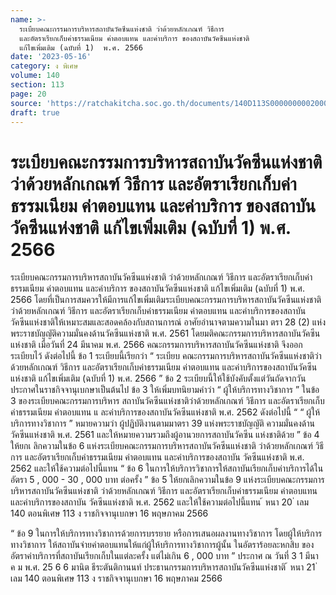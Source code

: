 ```yaml
---
name: >-
  ระเบียบคณะกรรมการบริหารสถาบันวัคซีนแห่งชาติ ว่าด้วยหลักเกณฑ์ วิธีการ
  และอัตราเรียกเก็บค่าธรรมเนียม ค่าตอบแทน และค่าบริการ ของสถาบันวัคซีนแห่งชาติ
  แก้ไขเพิ่มเติม (ฉบับที่ 1)  พ.ศ. 2566
date: '2023-05-16'
category: ง พิเศษ
volume: 140
section: 113
page: 20
source: 'https://ratchakitcha.soc.go.th/documents/140D113S0000000002000.pdf'
draft: true
---
```


# ระเบียบคณะกรรมการบริหารสถาบันวัคซีนแห่งชาติ ว่าด้วยหลักเกณฑ์ วิธีการ และอัตราเรียกเก็บค่าธรรมเนียม ค่าตอบแทน และค่าบริการ ของสถาบันวัคซีนแห่งชาติ แก้ไขเพิ่มเติม (ฉบับที่ 1)  พ.ศ. 2566

ระเบียบคณะกรรมการบริหารสถาบันวัคซีนแห่งชาติ ว่าด้วยหลักเกณฑ์ วิธีการ และอัตราเรียกเก็บค่าธรรมเนียม ค่าตอบแทน และค่าบริการ ของสถาบันวัคซีนแห่งชาติ แก้ไขเพิ่มเติม (ฉบับที่ 1) พ.ศ. 2566 โดยที่เป็นการสมควรให้มีการแก้ไขเพิ่มเติมระเบียบคณะกรรมการบริหารสถาบันวัคซีนแห่งชาติ ว่าด้วยหลักเกณฑ์ วิธีการ และอัตราเรียกเก็บค่าธรรมเนียม ค่าตอบแทน และค่าบริการของสถาบัน วัคซีนแห่งชาติให้เหมาะสมและสอดคล้องกับสถานการณ์ อาศัยอำนาจตามความในมา ตรา 28 (2) แห่งพระราชบัญญัติความมั่นคงด้านวัคซีนแห่งชาติ พ.ศ. 2561 โดยมติคณะกรรมการบริหารสถาบันวัคซีนแห่งชาติ เมื่อวันที่ 24 มีนาคม พ.ศ. 2566 คณะกรรมการบริหารสถาบันวัคซีนแห่งชาติ จึงออกระเบียบไว้ ดังต่อไปนี้ ข้อ 1 ระเบียบนี้เรียกว่า “ ระเบียบ คณะกรรมการบริหารสถาบันวัคซีนแห่งชาติว่าด้วยหลักเกณฑ์ วิธีการ และอัตราเรียกเก็บค่าธรรมเนียม ค่าตอบแทน และค่าบริการของสถาบันวัคซีนแห่งชาติ แก้ไขเพิ่มเติม (ฉบับที่ 1) พ.ศ. 2566 ” ข้อ 2 ระเบียบนี้ให้ใช้บังคับตั้งแต่วันถัดจากวันประกาศในราชกิจจานุเบกษาเป็นต้นไป ข้อ 3 ให้เพิ่มบทนิยามคำว่า “ ผู้ให้บริการทางวิชาการ ” ในข้อ 3 ของระเบียบคณะกรรมการบริหาร สถาบันวัคซีนแห่งชาติว่าด้วยหลักเกณฑ์ วิธีการ และอัตราเรียกเก็บค่าธรรมเนียม ค่าตอบแทน แ ละค่าบริการของสถาบันวัคซีนแห่งชาติ พ.ศ. 2562 ดังต่อไปนี้ “ “ ผู้ให้บริการทางวิชาการ ” หมายความว่า ผู้ปฏิบัติงานตามมาตรา 39 แห่งพระราชบัญญัติ ความมั่นคงด้านวัคซีนแห่งชาติ พ.ศ. 2561 และให้หมายความรวมถึงผู้อานวยการสถาบันวัคซีน แห่งชาติด้วย ” ข้อ 4 ให้ยกเ ลิกความในข้อ 6 แห่งระเบียบคณะกรรมการบริหารสถาบันวัคซีนแห่งชาติ ว่าด้วยหลักเกณฑ์ วิธีการ และอัตราเรียกเก็บค่าธรรมเนียม ค่าตอบแทน และค่าบริการของสถาบัน วัคซีนแห่งชาติ พ.ศ. 2562 และให้ใช้ความต่อไปนี้แทน “ ข้อ 6 ในการให้บริการวิชาการให้สถาบันเรียกเก็บค่าบริการได้ในอัตรา 5 , 000 - 30 , 000 บาท ต่อครั้ง ” ข้อ 5 ให้ยกเลิกความในข้อ 9 แห่งระเบียบคณะกรรมการบริหารสถาบันวัคซีนแห่งชาติ ว่าด้วยหลักเกณฑ์ วิธีการ และอัตราเรียกเก็บค่าธรรมเนียม ค่าตอบแทน และค่าบริการของสถาบัน วัคซีนแห่งชาติ พ.ศ. 2562 และให้ใช้ความต่อไปนี้แทน ้ หนา 20 ่ เลม 140 ตอนพิเศษ 113 ง ราชกิจจานุเบกษา 16 พฤษภาคม 2566

“ ข้อ 9 ในการให้บริการทางวิชาการด้วยการบรรยาย หรือการเสนอผลงานทางวิชาการ โดยผู้ให้บริการทางวิชาการ ให้สถาบันจ่ายค่าตอบแทนให้แก่ผู้ให้บริการทางวิชาการผู้นั้น ในอัตราร้อยละหกสิบ ของอัตราค่าบริการที่สถาบันเรียกเก็บในแต่ละครั้ง แต่ไม่เกิน 6 , 000 บาท ” ประกาศ ณ วันที่ 3 1 มีนา ค ม พ.ศ. 25 6 6 มานิต ธีระตันติกานนท์ ประธานกรรมการบริหารสถาบันวัคซีนแห่งชาติ ้ หนา 21 ่ เลม 140 ตอนพิเศษ 113 ง ราชกิจจานุเบกษา 16 พฤษภาคม 2566

